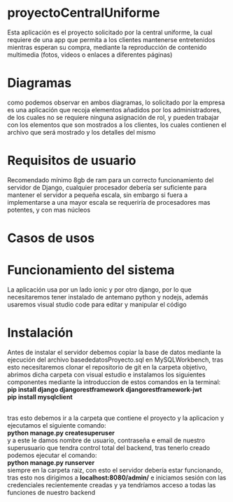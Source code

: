 # proyectoCentralUniforme

Esta aplicación es el proyecto solicitado por la central uniforme, la cual requiere de una app que permita a los clientes mantenerse entretenidos
mientras esperan su compra, mediante la reproducción de contenido multimedia (fotos, videos o enlaces a diferentes páginas)

# Diagramas

como podemos observar en ambos diagramas, lo solicitado por la empresa es una aplicación que recoja elementos añadidos por los administradores, de los cuales no se requiere ninguna asignación de rol, y pueden trabajar con los elementos que son mostrados a los clientes, los cuales contienen el archivo que será mostrado y los detalles del mismo

# Requisitos de usuario

Recomendado mínimo 8gb de ram para un correcto funcionamiento del servidor de Django, cualquier procesador debería ser suficiente para mantener el servidor a pequeña escala, sin embargo si fuera a implementarse a una mayor escala se requeriría de procesadores mas potentes, y con mas núcleos

# Casos de usos

# Funcionamiento del sistema

La aplicación usa por un lado ionic y por otro django, por lo que necesitaremos tener instalado de antemano python y nodejs, además usaremos visual studio code para editar y manipular el código

# Instalación
Antes de instalar el servidor debemos copiar la base de datos mediante la ejecución del archivo basededatosProyecto.sql en MySQLWorkbench, tras esto necesitaremos clonar el repositorio de git en la carpeta objetivo, abrimos dicha carpeta con visual estudio e instalamos los siguientes componentes mediante la introduccion de estos comandos en la terminal:
<br/>
<b>pip install django djangorestframework djangorestframework-jwt</b> <br/>
<b>pip install mysqlclient</b>

<br/>
tras esto debemos ir a la carpeta que contiene el proyecto y la aplicacion y ejecutamos el siguiente comando: <br/>
<b>python manage.py createsuperuser</b>
<br/>
y a este le damos nombre de usuario, contraseña e email de nuestro superusuario que tendra control total del backend, tras tenerlo creado podemos ejecutar el comando:
<br/> <b>python manage.py runserver</b>
<br/> siempre en la carpeta raiz, con esto el servidor debería estar funcionando, tras esto nos dirigimos a <b>localhost:8080/admin/</b> e iniciamos sesión con las credenciales recientemente creadas y ya tendríamos acceso a todas las funciones de nuestro backend
